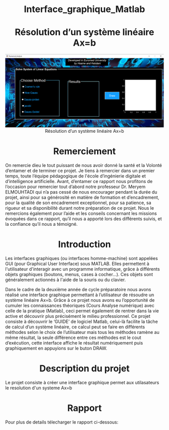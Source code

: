<h1 align="center"> Interface_graphique_Matlab</h1>

<h1 align="center"> Résolution d’un système linéaire Ax=b</h1>
 <p align="center"> <img src="matlab-projet.png"><br>Résolution d’un système linéaire Ax=b</p> 

<h1 align="center"> Remerciement</h1>
On remercie dieu le tout puissant de nous avoir donné la santé et la Volonté
d’entamer et de terminer ce projet.
Je tiens à remercier dans un premier temps, toute l’équipe pédagogique de l'école
d’ingénierie digitale et d’intelligence artificielle.
Avant, d’entamer ce rapport nous profitons de l’occasion pour remercier tout
d’abord notre professeur Dr. Meryem ELMOUHTADI qui n’a pas cessé de nous
encourager pendant la durée du projet, ainsi pour sa générosité en matière de
formation et d’encadrement, pour la qualité de son encadrement exceptionnel,
pour sa patience, sa rigueur et sa disponibilité durant notre préparation de ce
projet. Nous le remercions également pour l’aide et les conseils concernant les
missions évoquées dans ce rapport, qu’il nous a apporté lors des différents suivis,
et la confiance qu’il nous a témoigné.
 
<h1 align="center"> Introduction</h1>
Les interfaces graphiques (ou interfaces homme-machine) sont appelées
GUI (pour Graphical User Interface) sous MATLAB. Elles permettent à
l'utilisateur d'interagir avec un programme informatique, grâce à différents objets
graphiques (boutons, menus, cases à cocher…). Ces objets sont généralement
actionnés à l'aide de la souris ou du clavier.

Dans le cadre de la deuxième année de cycle préparatoire nous avons réalisé une interface graphique permettant à
l’utilisateur de résoudre un système linéaire Ax=b.
Grâce à ce projet nous avons eu l’opportunité de cumuler les connaissances
théoriques (Cours Analyse numérique) avec celle de la pratique (Matlab), ceci
permet également de rentrer dans la vie active et découvrir plus précisément le
milieu professionnel.
Ce projet consiste à découvrir le ‘GUIDE’ de logiciel Matlab, celui-là
facilite la tâche de calcul d’un système linéaire, ce calcul peut se faire en différents
méthodes selon le choix de l’utilisateur mais tous les méthodes ramène au même
résultat, la seule différence entre ces méthodes est le cout d’exécution, cette
interface affiche le résultat numériquement puis graphiquement en appuyions sur
le buton DRAW.
<h1 align="center"> Description du projet</h1>
Le projet consiste à créer une interface graphique permet aux utilasateurs le resolution d'un systeme Ax=b
<h1 align="center"> Rapport</h1>
Pour plus de details télecharger le rapport ci-dessous:
<https://www.markdownguide.org>

